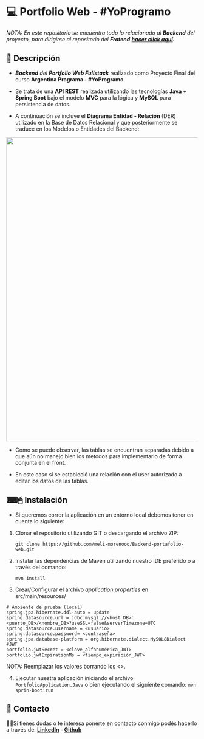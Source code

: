 # 💻 Portfolio Web - #YoProgramo

*NOTA: En este repositorio se encuentra todo lo relacionado al **Backend** del proyecto, para dirigirse al repositorio del **Frotend** **[hacer click aquí](https://github.com/meli-morenooo/Frontend-portafolio-web "aquí").***
## 📝 Descripción
- ***Backend** del **Portfolio Web Fullstack*** realizado como Proyecto Final del curso **Argentina Programa - #YoProgramo**.

- Se trata de una **API REST** realizada utilizando las tecnologías **Java + Spring Boot** bajo el modelo **MVC** para la lógica y **MySQL** para persistencia de datos.

- A continuación se incluye el **Diagrama Entidad - Relación** (DER) utilizado en la Base de Datos Relacional y que posteriormente se traduce en los Modelos o Entidades del Backend:

<div align="center">
<img src="https://user-images.githubusercontent.com/87624300/187538129-3b45391d-9b77-46bb-89b3-ae564a3c2ebe.png" width="800px">
</div>

- Como se puede observar, las tablas se encuentran separadas debido a que aún no manejo bien los metodos para implementarlo de forma conjunta en el front.

- En este caso si se estableció una relación con el user autorizado a editar los datos de las tablas. 

## ⌨🖱 Instalación
- Si queremos correr la aplicación en un entorno local debemos tener en cuenta lo siguiente: 

1. Clonar el repositorio utilizando GIT o descargando el archivo ZIP:

    `git clone https://github.com/meli-morenooo/Backend-portafolio-web.git`

2. Instalar las dependencias de Maven utilizando nuestro IDE preferido o a través del comando:

    `mvn install`

3. Crear/Configurar el archivo _application.properties_ en src/main/resources/

```properties
# Ambiente de prueba (local)
spring.jpa.hibernate.ddl-auto = update
spring.datasource.url = jdbc:mysql://<host_DB>:<puerto_DB>/<nombre_DB>?useSSL=false&serverTimezone=UTC
spring.datasource.username = <usuario>
spring.datasource.password= <contraseña>
spring.jpa.database-platform = org.hibernate.dialect.MySQL8Dialect
#JWT
portfolio.jwtSecret = <clave_alfanumérica_JWT>
portfolio.jwtExpirationMs = <tiempo_expiración_JWT> 
```
NOTA: Reemplazar los valores borrando los <>.

4. Ejecutar nuestra aplicación iniciando el archivo `PortfolioApplication.Java` o bien ejecutando el siguiente comando:
    `mvn sprin-boot:run`

## 📩 Contacto
🙋‍♂️Si tienes dudas o te interesa ponerte en contacto conmigo podés hacerlo a través de:
**[LinkedIn](https://www.linkedin.com/in/melisa-moreno-0b4163212/) - [Github](https://github.com/meli-morenooo)**
